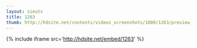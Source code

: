 ```yaml
---
layout: sieutv
title: 1263
thumb: http://hdsite.net/contents/videos_screenshots/1000/1263/preview_360p.mp4.jpg
---
```

{% include iframe src='http://hdsite.net/embed/1263' %}
 
